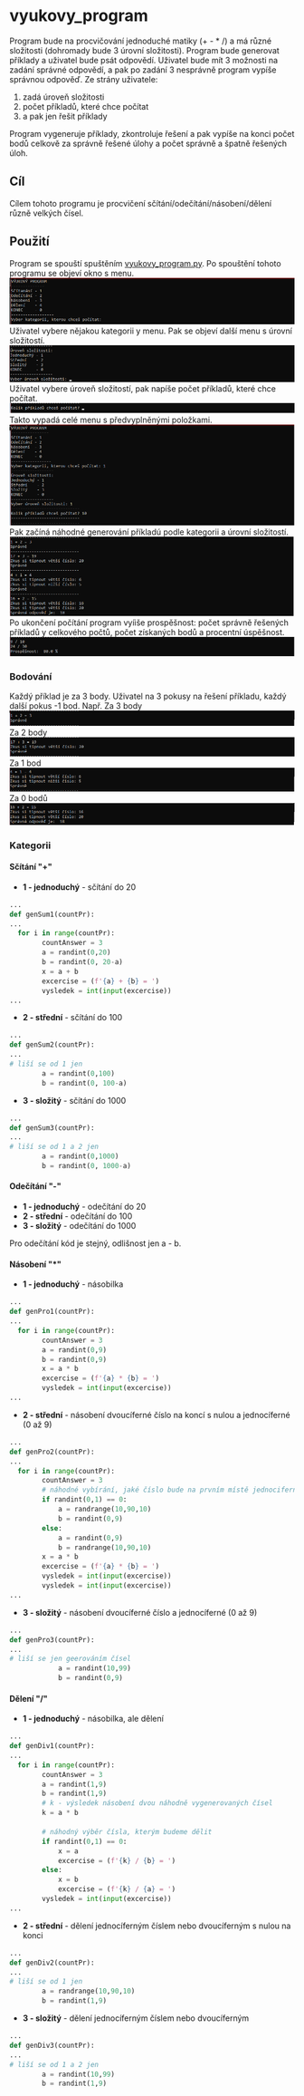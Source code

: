 # vyukovy_program

Program bude na procvičování jednoduché matiky (+ - * /) a má různé složitosti (dohromady bude 3 úrovní složitosti).
Program bude generovat příklady a uživatel bude psát odpovědí. Uživatel bude mít 3 možnosti na zadání správné odpovědí, a pak po zadání 3 nesprávně program vypíše správnou odpověď.
Ze strány uživatele:
1) zadá úroveň složitosti
2) počet příkladů, které chce počítat
3) a pak jen řešit příklady

Program vygeneruje příklady, zkontroluje řešení a pak vypíše na konci počet bodů celkově za správně řešené úlohy a počet správně a špatně řešených úloh.


## Cíl

Cílem tohoto programu je procvičení sčítání/odečítání/násobení/dělení různě velkých čísel.


## Použití

Program se spouští spuštěním [vyukovy_program.py](vyukovy_program.py). Po spouštění tohoto programu se objeví okno s menu.
![menu_1](Pictures/menu_1.png)
Uživatel vybere nějakou kategorii y menu. Pak se objeví další menu s úrovní složitostí.
![menu_2](Pictures/menu_2.png)
Uživatel vybere úroveň složitostí, pak napíše počet příkladů, které chce počítat.
![menu_3](Pictures/menu_3.png)
Takto vypadá celé menu s předvyplněnými položkami.
![menu](Pictures/menu.png)
Pak začíná náhodné generování příkladú podle kategorii a úrovní složitostí.
![priklady](Pictures/priklady.png)
Po ukončení počítání program vyíiše prospěšnost: počet správně řešených příkladů y celkového počtů, počet získaných bodů a procentní úspěšnost.
![prospech](Pictures/prospech.png)

### Bodování

Každý příklad je za 3 body. Uživatel na 3 pokusy na řešení příkladu, každý další pokus -1 bod. Např. 
Za 3 body
![b_3](Pictures/b_3.png)
Za 2 body
![b_2](Pictures/b_2.png)
Za 1 bod
![b_1](Pictures/b_1.png)
Za 0 bodů
![b_0](Pictures/b_0.png)

### Kategorii

#### Sčítání "+"
* **1 - jednoduchý** - sčítání do 20
```python
...
def genSum1(countPr):
...
  for i in range(countPr):
        countAnswer = 3
        a = randint(0,20)
        b = randint(0, 20-a)
        x = a + b
        excercise = (f'{a} + {b} = ')
        vysledek = int(input(excercise))
...
```
* **2 - střední** - sčítání do 100
```python
...
def genSum2(countPr):
...
# liší se od 1 jen
        a = randint(0,100)
        b = randint(0, 100-a)
```
* **3 - složitý** - sčítání do 1000
```python
...
def genSum3(countPr):
...
# liší se od 1 a 2 jen
        a = randint(0,1000)
        b = randint(0, 1000-a)
```

#### Odečítání "-"
* **1 - jednoduchý** - odečítání do 20
* **2 - střední** - odečítání do 100
* **3 - složitý** - odečítání do 1000

Pro odečítání kód je stejný, odlišnost jen a - b.

#### Násobení "*"
* **1 - jednoduchý** - násobilka
```python
...
def genPro1(countPr):
...
  for i in range(countPr):
        countAnswer = 3
        a = randint(0,9)
        b = randint(0,9)
        x = a * b
        excercise = (f'{a} * {b} = ')
        vysledek = int(input(excercise))
...
```
* **2 - střední** - násobení dvoucíferné číslo na koncí s nulou a jednocíferné (0 až 9)
```python
...
def genPro2(countPr):
...
  for i in range(countPr):
        countAnswer = 3
        # náhodné vybírání, jaké číslo bude na prvním místě jednociferné nebo dvouciferné
        if randint(0,1) == 0:
            a = randrange(10,90,10)
            b = randint(0,9)
        else:
            a = randint(0,9)
            b = randrange(10,90,10)
        x = a * b
        excercise = (f'{a} * {b} = ')
        vysledek = int(input(excercise))
        vysledek = int(input(excercise))
...
```
* **3 - složitý** - násobení dvoucíferné číslo a jednocíferné (0 až 9)
```python
...
def genPro3(countPr):
...
# liší se jen geerováním čísel
            a = randint(10,99)
            b = randint(0,9)

```

#### Dělení "/"
* **1 - jednoduchý** - násobilka, ale dělení
```python
...
def genDiv1(countPr):
...
  for i in range(countPr):
        countAnswer = 3
        a = randint(1,9)
        b = randint(1,9)
        # k - výsledek násobení dvou náhodně vygenerovaných čísel
        k = a * b
        
        # náhodný výběr čísla, kterým budeme dělit
        if randint(0,1) == 0:
            x = a
            excercise = (f'{k} / {b} = ')
        else:
            x = b
            excercise = (f'{k} / {a} = ')
        vysledek = int(input(excercise))
...
```
* **2 - střední** - dělení jednocíferným číslem nebo dvoucíferným s nulou na konci 
```python
...
def genDiv2(countPr):
...
# liší se od 1 jen
        a = randrange(10,90,10)
        b = randint(1,9)
```

* **3 - složitý** - dělení jednocíferným číslem nebo dvoucíferným
```python
...
def genDiv3(countPr):
...
# liší se od 1 a 2 jen
        a = randint(10,99)
        b = randint(1,9)
```

